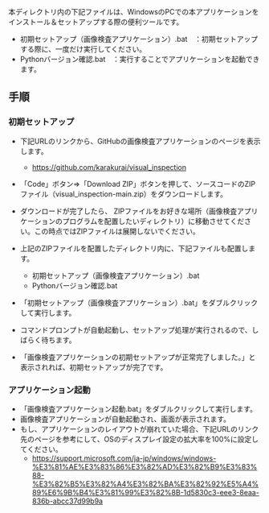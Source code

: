 本ディレクトリ内の下記ファイルは、WindowsのPCでの本アプリケーションをインストール＆セットアップする際の便利ツールです。

 - 初期セットアップ（画像検査アプリケーション）.bat　：初期セットアップする際に、一度だけ実行してください。
 - Pythonバージョン確認.bat　：実行することでアプリケーションを起動できます。

## 手順
### 初期セットアップ
 - 下記URLのリンクから、GitHubの画像検査アプリケーションのページを表示します。
   - https://github.com/karakurai/visual_inspection

 - 「Code」ボタン⇒「Download ZIP」ボタンを押して、ソースコードのZIPファイル（visual_inspection-main.zip）をダウンロードします。

 - ダウンロードが完了したら、 ZIPファイルをお好きな場所（画像検査アプリケーションのプログラムを配置したいディレクトリ）に移動させてください。この時点ではZIPファイルは展開しないでください。
 - 上記のZIPファイルを配置したディレクトリ内に、下記ファイルも配置します。
   - 初期セットアップ（画像検査アプリケーション）.bat
   - Pythonバージョン確認.bat
 - 「初期セットアップ（画像検査アプリケーション）.bat」をダブルクリックして実行します。
 - コマンドプロンプトが自動起動し、セットアップ処理が実行されるので、しばらく待ちます。
 - 「画像検査アプリケーションの初期セットアップが正常完了しました。」と表示されれば、初期セットアップが完了です。

### アプリケーション起動
 - 「画像検査アプリケーション起動.bat」をダブルクリックして実行します。
 - 画像検査アプリケーションが自動起動され、画面が表示されます。
 - もし、アプリケーションのレイアウトが崩れていた場合、下記URLのリンク先のページを参考にして、OSのディスプレイ設定の拡大率を100%に設定してください。
   - https://support.microsoft.com/ja-jp/windows/windows-%E3%81%AE%E3%83%86%E3%82%AD%E3%82%B9%E3%83%88-%E3%82%B5%E3%82%A4%E3%82%BA%E3%82%92%E5%A4%89%E6%9B%B4%E3%81%99%E3%82%8B-1d5830c3-eee3-8eaa-836b-abcc37d99b9a
